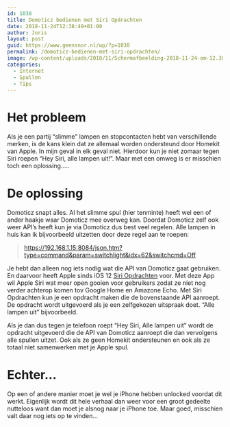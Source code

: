 ```yaml
---
id: 1038
title: Domoticz bedienen met Siri Opdrachten
date: 2018-11-24T12:38:49+01:00
author: Joris
layout: post
guid: https://www.geensnor.nl/wp/?p=1038
permalink: /domoticz-bedienen-met-siri-opdrachten/
image: /wp-content/uploads/2018/11/Schermafbeelding-2018-11-24-om-12.38.13.png
categories:
  - Internet
  - Spullen
  - Tips
---
```

# Het probleem

Als je een partij &#8220;slimme&#8221; lampen en stopcontacten hebt van verschillende merken, is de kans klein dat ze allemaal worden ondersteund door Homekit van Apple. In mijn geval in elk geval niet. Hierdoor kun je niet zomaar tegen Siri roepen &#8220;Hey Siri, alle lampen uit!&#8221;. Maar met een omweg is er misschien toch een oplossing&#8230;..

# De oplossing

Domoticz snapt alles. Al het slimme spul (hier tenminte) heeft wel een of ander haakje waar Domoticz mee overweg kan. Doordat Domoticz zelf ook weer API&#8217;s heeft kun je via Domoticz dus best veel regelen. Alle lampen in huis kan ik bijvoorbeeld uitzetten door deze regel aan te roepen:

> https://192.168.1.15:8084/json.htm?type=command&param=switchlight&idx=62&switchcmd=Off 

Je hebt dan alleen nog iets nodig wat die API van Domoticz gaat gebruiken. En daarvoor heeft Apple sinds iOS 12 [Siri Opdrachten](https://itunes.apple.com/nl/app/opdrachten/id915249334?mt=8) voor. Met deze App wil Apple Siri wat meer open gooien voor gebruikers zodat ze niet nog verder achterop komen tov Google Home en Amazone Echo. Met Siri Opdrachten kun je een opdracht maken die de bovenstaande API aanroept. De opdracht wordt uitgevoerd als je een zelfgekozen uitspraak doet. &#8220;Alle lampen uit&#8221; bijvoorbeeld.

Als je dan dus tegen je telefoon roept &#8220;Hey Siri, Alle lampen uit&#8221; wordt de opdracht uitgevoerd die de API van Domoticz aanroept die dan vervolgens alle spullen uitzet. Ook als ze geen Homekit ondersteunen en ook als ze totaal niet samenwerken met je Apple spul.

# Echter&#8230;

Op een of andere manier moet je wel je iPhone hebben unlocked voordat dit werkt. Eigenlijk wordt dit hele verhaal dan weer voor een groot gedeelte nutteloos want dan moet je alsnog naar je iPhone toe. Maar goed, misschien valt daar nog iets op te vinden&#8230;